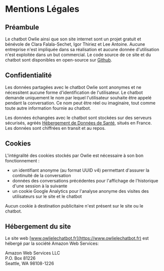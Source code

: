 # Mentions Légales

## Préambule

Le chatbot Owlie ainsi que son site internet sont un projet gratuit et bénévole de Clara Falala-Sechet, Igor Thiriez et Lee Antoine. Aucune entreprise n'est impliquée dans sa réalisation et aucune donnée d'utilisation n'est exploitée dans un but commercial. Le code source de ce site et du chatbot sont disponibles en open-source sur [Github](https://github.com/owlie-le-chatbot).

## Confidentialité

Les données partagées avec le chatbot Owlie sont anonymes et ne nécessitent aucune forme d'identification de l'utilisateur. Le chatbot demande uniquement le nom par lequel l'utilisateur souhaite être appelé pendant la conversation. Ce nom peut être réel ou imaginaire, tout comme toute autre information fournie au chatbot.

Les données échangées avec le chatbot sont stockées sur des serveurs sécurisés, agréés [Hébergement de Données de Santé](https://esante.gouv.fr/labels-certifications/hebergement-des-donnees-de-sante), situés en France. Les données sont chiffrées en transit et au repos.

## Cookies

L'intégralité des cookies stockés par Owlie est nécessaire à son bon fonctionnement&nbsp;:
- un identifiant anonyme (au format UUID v4) permettant d'assurer la continuité de la conversation
- données des conversations précédentes pour l'affichage de l'historique d'une session à la suivante
- un cookie Google Analytics pour l'analyse anonyme des visites des utilisateurs sur le site et le chatbot

Aucun cookie à destination publicitaire n'est présent sur le site ou le chatbot.

## Hébergement du site

Le site web [www.owlielechatbot.fr](https://www.owlielechatbot.fr) est hébergé par la société Amazon Web Services:

Amazon Web Services LLC  
P.O. Box 81226  
Seattle, WA 98108-1226
